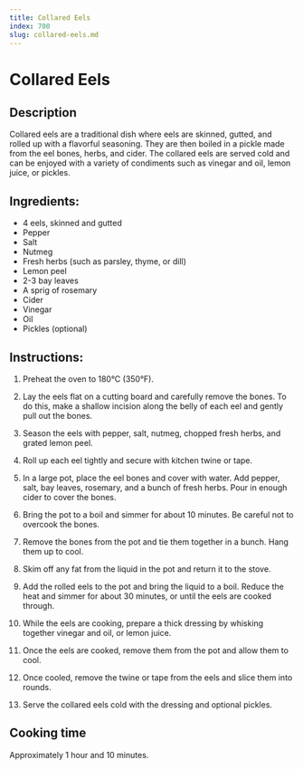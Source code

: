 ```yaml
---
title: Collared Eels
index: 700
slug: collared-eels.md
---
```


# Collared Eels

## Description
Collared eels are a traditional dish where eels are skinned, gutted, and rolled up with a flavorful seasoning. They are then boiled in a pickle made from the eel bones, herbs, and cider. The collared eels are served cold and can be enjoyed with a variety of condiments such as vinegar and oil, lemon juice, or pickles.

## Ingredients:
- 4 eels, skinned and gutted
- Pepper
- Salt
- Nutmeg
- Fresh herbs (such as parsley, thyme, or dill)
- Lemon peel
- 2-3 bay leaves
- A sprig of rosemary
- Cider
- Vinegar
- Oil
- Pickles (optional)

## Instructions:
1. Preheat the oven to 180°C (350°F).

2. Lay the eels flat on a cutting board and carefully remove the bones. To do this, make a shallow incision along the belly of each eel and gently pull out the bones. 

3. Season the eels with pepper, salt, nutmeg, chopped fresh herbs, and grated lemon peel.

4. Roll up each eel tightly and secure with kitchen twine or tape.

5. In a large pot, place the eel bones and cover with water. Add pepper, salt, bay leaves, rosemary, and a bunch of fresh herbs. Pour in enough cider to cover the bones.

6. Bring the pot to a boil and simmer for about 10 minutes. Be careful not to overcook the bones.

7. Remove the bones from the pot and tie them together in a bunch. Hang them up to cool.

8. Skim off any fat from the liquid in the pot and return it to the stove.

9. Add the rolled eels to the pot and bring the liquid to a boil. Reduce the heat and simmer for about 30 minutes, or until the eels are cooked through.

10. While the eels are cooking, prepare a thick dressing by whisking together vinegar and oil, or lemon juice.

11. Once the eels are cooked, remove them from the pot and allow them to cool.

12. Once cooled, remove the twine or tape from the eels and slice them into rounds.

13. Serve the collared eels cold with the dressing and optional pickles.

## Cooking time
Approximately 1 hour and 10 minutes.